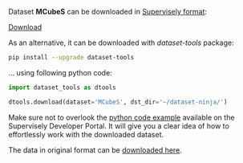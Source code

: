 Dataset **MCubeS** can be downloaded in [Supervisely format](https://developer.supervisely.com/api-references/supervisely-annotation-json-format):

 [Download](https://assets.supervisely.com/remote/eyJsaW5rIjogInMzOi8vc3VwZXJ2aXNlbHktZGF0YXNldHMvMzM1MV9NQ3ViZVMvbWN1YmVzLURhdGFzZXROaW5qYS50YXIiLCAic2lnIjogIm5oZDNUeTRVTGIyYkJJQmNQTTVZeXF2U2JJT2ttei9DMlF6WUlrRnRNS2c9In0=?response-content-disposition=attachment%3B%20filename%3D%22mcubes-DatasetNinja.tar%22)

As an alternative, it can be downloaded with *dataset-tools* package:
``` bash
pip install --upgrade dataset-tools
```

... using following python code:
``` python
import dataset_tools as dtools

dtools.download(dataset='MCubeS', dst_dir='~/dataset-ninja/')
```
Make sure not to overlook the [python code example](https://developer.supervisely.com/getting-started/python-sdk-tutorials/iterate-over-a-local-project) available on the Supervisely Developer Portal. It will give you a clear idea of how to effortlessly work with the downloaded dataset.

The data in original format can be [downloaded here](https://drive.google.com/file/d/14egTCyC0Pampb7imrXVwaDRffHN7FZxh/view?usp=sharing).